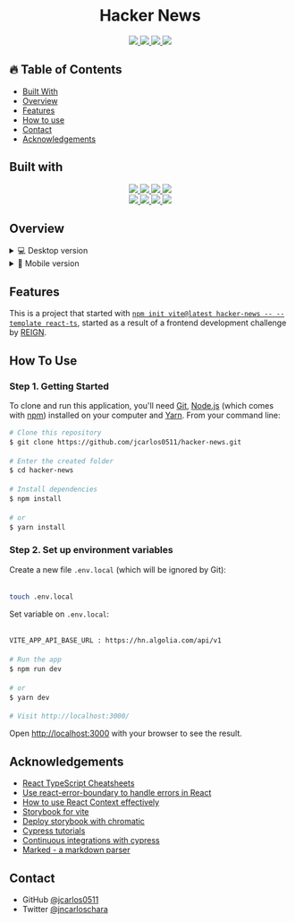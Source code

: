 <h1 align="center">Hacker News</h1>

<div align="center">

  <a href="https://hacker-news-flame.vercel.app/" target="_blank">
    <img src="https://img.shields.io/github/package-json/v/jcarlos0511/hacker-news?color=%230070f3&label=demo&logo=vercel" />
  </a>

  <a href="https://hacker-news-flame.netlify.app/" target="_blank">
    <img src="https://img.shields.io/github/package-json/v/jcarlos0511/hacker-news?color=%2300C7B7&label=demo&logo=netlify" />
  </a>
  <a href="https://dashboard.cypress.io/projects/kjcjo4/runs">
    <img src="https://img.shields.io/endpoint?logo=cypress&url=https://dashboard.cypress.io/badge/detailed/kjcjo4?logo=cypress" />
  </a>

  <a href="https://61cafd37947d3e003a8de1dc-dajoisnbhx.chromatic.com/?path=/story/atoms-button--basic">
    <img src="https://img.shields.io/badge/-Storybook-ff4785?logo=Storybook&logoColor=white" />
  </a>

</div>

<!-- TABLE OF CONTENTS -->

## 🔥 Table of Contents

- [Built With](#built-with)
- [Overview](#overview)
- [Features](#features)
- [How to use](#how-to-use)
- [Contact](#contact)
- [Acknowledgements](#acknowledgements)

## Built with

<div align="center">

  <a href="https://www.cypress.io/">
    <img src="https://img.shields.io/badge/Cypress-323330?style=for-the-badge&logo=cypress&color=162332" />
  </a>

  <a href="https://developer.mozilla.org/es/docs/Web/JavaScript">
    <img src="https://img.shields.io/badge/JavaScript-323330?style=for-the-badge&logo=javascript&logoColor=F7DF1E" />
  </a>

  <a href="https://reactjs.org/">
    <img src="https://img.shields.io/badge/React-20232A?style=for-the-badge&logo=react&logoColor=61DAFB" />
  </a>

   <a href="https://react-query.tanstack.com/">
    <img src="https://img.shields.io/badge/React%20query-20232A?style=for-the-badge&logo=react&logoColor=61DAFB" />
  </a>

</div>

<div align="center">

  <a href="https://storybook.js.org/">
    <img src="https://img.shields.io/badge/Storybook-323330?style=for-the-badge&logo=storybook&logoColor=white&color=FF4785" />
  </a>

  <a href="https://styled-components.com/">
    <img src="https://img.shields.io/badge/styled--components-DB7093?style=for-the-badge&logo=styled-components&logoColor=white" />
  </a>

  <a href="https://www.typescriptlang.org/">
    <img src="https://img.shields.io/badge/TypeScript-007ACC?style=for-the-badge&logo=typescript&logoColor=white" />
  </a>

  <a href="https://vitejs.dev/">
    <img src="https://img.shields.io/badge/Vite-007ACC?style=for-the-badge&logo=vite&color=FFB60E" />
  </a>

</div>

## Overview

<details>
  <summary>💻 Desktop version</summary>

![screenshot](public/desktop.png)
![screenshot](public/desktop-p2.png)

</details>

<details>
  <summary>📱 Mobile version</summary>

![screenshot](public/mobile.png)
![screenshot](public/mobile-p2.png)

</details>

## Features

This is a project that started with [`npm init vite@latest hacker-news -- --template react-ts`](https://vitejs.dev/guide/#scaffolding-your-first-vite-project), started as a result of a frontend development challenge by [REIGN](https://www.reign.cl/).

## How To Use

### Step 1. Getting Started

To clone and run this application, you'll need [Git](https://git-scm.com), [Node.js](https://nodejs.org/en/download/) (which comes with [npm](http://npmjs.com)) installed on your computer and [Yarn](https://yarnpkg.com/getting-started/install). From your command line:

```bash
# Clone this repository
$ git clone https://github.com/jcarlos0511/hacker-news.git

# Enter the created folder
$ cd hacker-news

# Install dependencies
$ npm install

# or
$ yarn install

```

### Step 2. Set up environment variables

Create a new file `.env.local` (which will be ignored by Git):

```bash

touch .env.local

```

Set variable on `.env.local`:

```bash

VITE_APP_API_BASE_URL : https://hn.algolia.com/api/v1

# Run the app
$ npm run dev

# or
$ yarn dev

# Visit http://localhost:3000/

```

Open [http://localhost:3000](http://localhost:3000) with your browser to see the result.

## Acknowledgements

- [React TypeScript Cheatsheets](https://react-typescript-cheatsheet.netlify.app/)
- [Use react-error-boundary to handle errors in React](https://kentcdodds.com/blog/use-react-error-boundary-to-handle-errors-in-react)
- [How to use React Context effectively](https://kentcdodds.com/blog/how-to-use-react-context-effectively)
- [Storybook for vite](https://storybook.js.org/blog/storybook-for-vite/)
- [Deploy storybook with chromatic](https://storybook.js.org/tutorials/intro-to-storybook/react/en/deploy/)
- [Cypress tutorials](https://docs.cypress.io/examples/examples/tutorials)
- [Continuous integrations with cypress](https://docs.cypress.io/guides/continuous-integration/ci-provider-examples)
- [Marked - a markdown parser](https://github.com/chjj/marked)

## Contact

- GitHub [@jcarlos0511](https://github.com/jcarlos0511)
- Twitter [@jncarloschara](https://twitter.com/jncarloschara)
